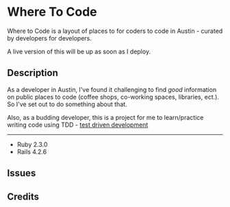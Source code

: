 Where To Code
================
Where to Code is a layout of places to for coders to code in Austin - curated by developers for developers.

A live version of this will be up as soon as I deploy.

Description
-----------
As a developer in Austin, I've found it challenging to find _good_ information on public places to code (coffee shops, co-working spaces, libraries, ect.). So I've set out to do something about that.

Also, as a budding developer, this is a project for me to learn/practice writing code using TDD - [test driven development](https://en.wikipedia.org/wiki/Test-driven_development)

-------------

- Ruby 2.3.0
- Rails 4.2.6

Issues
-------------

Credits
-------
